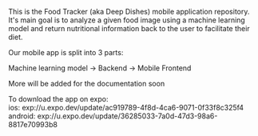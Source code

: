 This is the Food Tracker (aka Deep Dishes) mobile application repository. It's main goal is to analyze a given food image using a machine learning model and return nutritional information back to the user to facilitate their diet.

Our mobile app is split into 3 parts:

Machine learning model -> Backend -> Mobile Frontend

More will be added for the documentation soon

To download the app on expo: \
ios: exp://u.expo.dev/update/ac919789-4f8d-4ca6-9071-0f33f8c325f4 \
android: exp://u.expo.dev/update/36285033-7a0d-47d3-98a6-8817e70993b8
